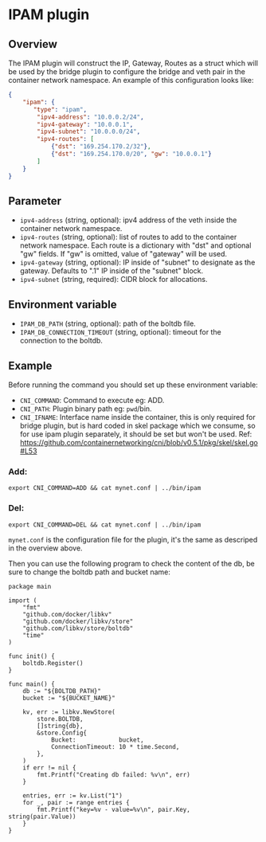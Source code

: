 # IPAM plugin

## Overview

The IPAM plugin will construct the IP, Gateway, Routes as a struct which will be
used by the bridge plugin to configure the bridge and veth pair in the container
network namespace. An example of this configuration looks like:
```json
{
    "ipam": {
       "type": "ipam",
        "ipv4-address": "10.0.0.2/24",
        "ipv4-gateway": "10.0.0.1",
        "ipv4-subnet": "10.0.0.0/24",
        "ipv4-routes": [
            {"dst": "169.254.170.2/32"},
            {"dst": "169.254.170.0/20", "gw": "10.0.0.1"}
        ]
    }
}
```
## Parameter
* `ipv4-address` (string, optional): ipv4 address of the veth inside the
container network namespace.
* `ipv4-routes` (string, optional): list of routes to add to the container network
namespace. Each route is a dictionary with "dst" and optional "gw" fields. 
If "gw" is omitted, value of "gateway" will be used.
* `ipv4-gateway` (string, optional): IP inside of "subnet" to designate as the
gateway. Defaults to ".1" IP inside of the "subnet" block.
* `ipv4-subnet` (string, required): CIDR block for allocations.

## Environment variable
* `IPAM_DB_PATH` (string, optional): path of the boltdb file.
* `IPAM_DB_CONNECTION_TIMEOUT` (string, optional): timeout for the connection
to the boltdb.

## Example
Before running the command you should set up these environment variable:
* `CNI_COMMAND`: Command to execute eg: ADD.
* `CNI_PATH`: Plugin binary path eg: `pwd`/bin.
* `CNI_IFNAME`: Interface name inside the container, this is only required for
bridge plugin, but is hard coded in skel package which we consume, so for use
ipam plugin separately, it should be set but won't be used.
Ref: https://github.com/containernetworking/cni/blob/v0.5.1/pkg/skel/skel.go#L53
### Add:
```
export CNI_COMMAND=ADD && cat mynet.conf | ../bin/ipam
```

### Del:
```
export CNI_COMMAND=DEL && cat mynet.conf | ../bin/ipam
```

`mynet.conf` is the configuration file for the plugin, it's the same as descriped
in the overview above.

Then you can use the following program to check the content of the db, be sure
to change the boltdb path and bucket name:
```golang
package main

import (
    "fmt"
    "github.com/docker/libkv"
    "github.com/docker/libkv/store"
    "github.com/libkv/store/boltdb"
    "time"
)

func init() {
    boltdb.Register()
}

func main() {
    db := "${BOLTDB_PATH}"
    bucket := "${BUCKET_NAME}"

    kv, err := libkv.NewStore(
        store.BOLTDB,
        []string{db},
        &store.Config{
            Bucket:            bucket,
            ConnectionTimeout: 10 * time.Second,
        },
    )
    if err != nil {
        fmt.Printf("Creating db failed: %v\n", err)
    }

    entries, err := kv.List("1")
    for _, pair := range entries {
        fmt.Printf("key=%v - value=%v\n", pair.Key, string(pair.Value))
    }
}
```
